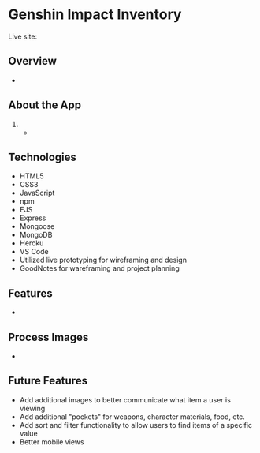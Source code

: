 
# Genshin Impact Inventory

Live site:


## Overview

-


## About the App

1. -


## Technologies
* HTML5
* CSS3
* JavaScript
* npm
* EJS
* Express
* Mongoose
* MongoDB
* Heroku
* VS Code
* Utilized live prototyping for wireframing and design
* GoodNotes for wareframing and project planning


## Features

* 


## Process Images

-


## Future Features

* Add additional images to better communicate what item a user is viewing
* Add additional "pockets" for weapons, character materials, food, etc.
* Add sort and filter functionality to allow users to find items of a specific value
* Better mobile views